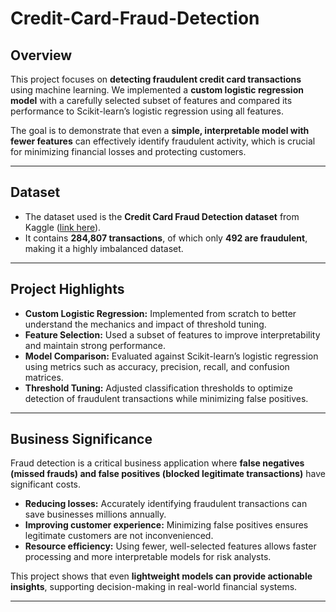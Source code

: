 # Credit-Card-Fraud-Detection
## Overview
This project focuses on **detecting fraudulent credit card transactions** using machine learning. We implemented a **custom logistic regression model** with a carefully selected subset of features and compared its performance to Scikit-learn’s logistic regression using all features.

The goal is to demonstrate that even a **simple, interpretable model with fewer features** can effectively identify fraudulent activity, which is crucial for minimizing financial losses and protecting customers.

---

## Dataset
- The dataset used is the **Credit Card Fraud Detection dataset** from Kaggle ([link here](https://www.kaggle.com/mlg-ulb/creditcardfraud)).  
- It contains **284,807 transactions**, of which only **492 are fraudulent**, making it a highly imbalanced dataset.  

---

## Project Highlights
- **Custom Logistic Regression:** Implemented from scratch to better understand the mechanics and impact of threshold tuning.  
- **Feature Selection:** Used a subset of features to improve interpretability and maintain strong performance.  
- **Model Comparison:** Evaluated against Scikit-learn’s logistic regression using metrics such as accuracy, precision, recall, and confusion matrices.  
- **Threshold Tuning:** Adjusted classification thresholds to optimize detection of fraudulent transactions while minimizing false positives.  

---

## Business Significance
Fraud detection is a critical business application where **false negatives (missed frauds) and false positives (blocked legitimate transactions)** have significant costs.  
- **Reducing losses:** Accurately identifying fraudulent transactions can save businesses millions annually.  
- **Improving customer experience:** Minimizing false positives ensures legitimate customers are not inconvenienced.  
- **Resource efficiency:** Using fewer, well-selected features allows faster processing and more interpretable models for risk analysts.

This project shows that even **lightweight models can provide actionable insights**, supporting decision-making in real-world financial systems.

---
